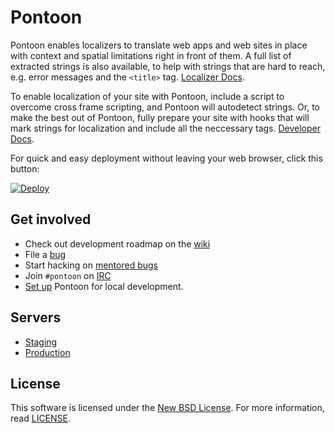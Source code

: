 Pontoon
=======
Pontoon enables localizers to translate web apps and web sites in place with
context and spatial limitations right in front of them. A full list of extracted
strings is also available, to help with strings that are hard to reach, e.g.
error messages and the `<title>` tag.
[Localizer Docs](https://developer.mozilla.org/docs/Mozilla/Localization/Localizing_with_Pontoon).

To enable localization of your site with Pontoon, include a script to overcome
cross frame scripting, and Pontoon will autodetect strings. Or, to make the best
out of Pontoon, fully prepare your site with hooks that will mark strings for
localization and include all the neccessary tags.
[Developer Docs](https://developer.mozilla.org/docs/Mozilla/Implementing_Pontoon_in_a_Mozilla_website).

For quick and easy deployment without leaving your web browser, click this button:

[![Deploy](https://www.herokucdn.com/deploy/button.svg)](https://heroku.com/deploy)

Get involved
------------
* Check out development roadmap on the [wiki](http://wiki.mozilla.org/Pontoon)
* File a [bug](https://bugzilla.mozilla.org/enter_bug.cgi?product=Webtools&component=Pontoon&rep_platform=all&op_sys=all)
* Start hacking on [mentored bugs](https://wiki.mozilla.org/Webdev/GetInvolved/pontoon.mozilla.org)
* Join `#pontoon` on [IRC](https://cbe001.chat.mibbit.com/?url=irc%3A%2F%2Firc.mozilla.org%2Fpontoon)
* [Set up](http://mozilla-pontoon.readthedocs.io/en/latest/) Pontoon for local development.

Servers
-------
* [Staging](https://mozilla-pontoon-staging.herokuapp.com/)
* [Production](https://pontoon.mozilla.org/)

License
-------
This software is licensed under the
[New BSD License](http://creativecommons.org/licenses/BSD/). For more
information, read [LICENSE](https://github.com/mozilla/pontoon/blob/master/LICENSE).
